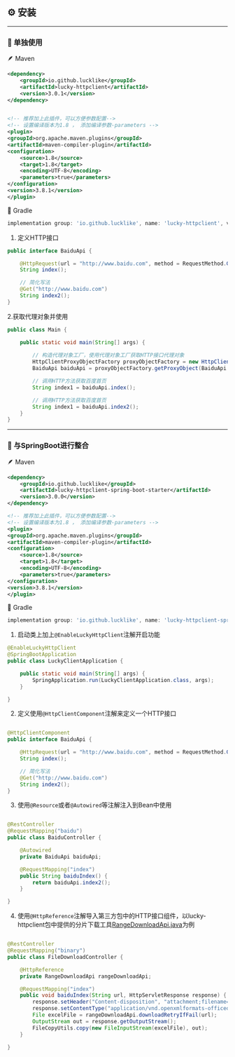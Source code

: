 ## ⚙️ 安装

---

###  🥕 单独使用

🪶 Maven
```xml
<dependency>
    <groupId>io.github.lucklike</groupId>
    <artifactId>lucky-httpclient</artifactId>
    <version>3.0.1</version>
</dependency>


<!-- 推荐加上此插件，可以方便参数配置-->
<!-- 设置编译版本为1.8 ， 添加编译参数-parameters -->
<plugin>
<groupId>org.apache.maven.plugins</groupId>
<artifactId>maven-compiler-plugin</artifactId>
<configuration>
    <source>1.8</source>
    <target>1.8</target>
    <encoding>UTF-8</encoding>
    <parameters>true</parameters>
</configuration>
<version>3.8.1</version>
</plugin>
```

🐘 Gradle

```groovy
implementation group: 'io.github.lucklike', name: 'lucky-httpclient', version: '3.0.1'
```

1. 定义HTTP接口

```java
public interface BaiduApi {

    @HttpRequest(url = "http://www.baidu.com", method = RequestMethod.GET)
    String index();

    // 简化写法
    @Get("http://www.baidu.com")
    String index2();
}
```
2.获取代理对象并使用

```java
public class Main {

    public static void main(String[] args) {
        
        // 构造代理对象工厂，使用代理对象工厂获取HTTP接口代理对象
        HttpClientProxyObjectFactory proxyObjectFactory = new HttpClientProxyObjectFactory();
        BaiduApi baiduApi = proxyObjectFactory.getProxyObject(BaiduApi.class);

        // 调用HTTP方法获取百度首页
        String index1 = baiduApi.index();

        // 调用HTTP方法获取百度首页
        String index1 = baiduApi.index2();
    }
}

```

---

###  🍃 与SpringBoot进行整合

🪶 Maven
```xml
<dependency>
    <groupId>io.github.lucklike</groupId>
    <artifactId>lucky-httpclient-spring-boot-starter</artifactId>
    <version>3.0.0</version>
</dependency>

<!-- 推荐加上此插件，可以方便参数配置-->
<!-- 设置编译版本为1.8 ， 添加编译参数-parameters -->
<plugin>
<groupId>org.apache.maven.plugins</groupId>
<artifactId>maven-compiler-plugin</artifactId>
<configuration>
    <source>1.8</source>
    <target>1.8</target>
    <encoding>UTF-8</encoding>
    <parameters>true</parameters>
</configuration>
<version>3.8.1</version>
</plugin>
```

🐘 Gradle
```groovy
implementation group: 'io.github.lucklike', name: 'lucky-httpclient-spring-boot-starter', version: '3.0.0'
```

1. 启动类上加上`@EnableLuckyHttpClient`注解开启功能
```java
@EnableLuckyHttpClient
@SpringBootApplication
public class LuckyClientApplication {

    public static void main(String[] args) {
        SpringApplication.run(LuckyClientApplication.class, args);
    }

}
```

2. 定义使用`@HttpClientComponent`注解来定义一个HTTP接口
```java

@HttpClientComponent
public interface BaiduApi {

    @HttpRequest(url = "http://www.baidu.com", method = RequestMethod.GET)
    String index();

    // 简化写法
    @Get("http://www.baidu.com")
    String index2();
}
```

3. 使用`@Resource`或者`@Autowired`等注解注入到Bean中使用

```java

@RestController
@RequestMapping("baidu")
public class BaiduController {

    @Autowired
    private BaiduApi baiduApi;

    @RequestMapping("index")
    public String baiduIndex() {
        return baiduApi.index2();
    }

}

```

4. 使用`@HttpReference`注解导入第三方包中的HTTP接口组件，以lucky-httpclient包中提供的分片下载工具[RangeDownloadApi.java](../../../src/main/java/com/luckyframework/httpclient/generalapi/binary/RangeDownloadApi.java)为例

```java

@RestController
@RequestMapping("binary")
public class FileDownloadController {

    @HttpReference
    private RangeDownloadApi rangeDownloadApi;

    @RequestMapping("index")
    public void baiduIndex(String url, HttpServletResponse response) {
        response.setHeader("Content-disposition", "attachment;filename=rareword-import-model.xlsx");
        response.setContentType("application/vnd.openxmlformats-officedocument.spreadsheetml.sheet");
        File excelFile = rangeDownloadApi.downloadRetryIfFail(url);
        OutputStream out = response.getOutputStream();
        FileCopyUtils.copy(new FileInputStream(excelFile), out);
    }

}
```
